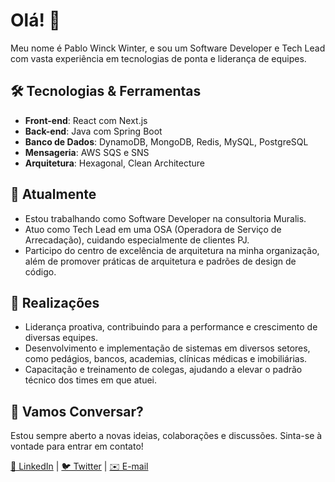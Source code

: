# Olá! 👋

Meu nome é Pablo Winck Winter, e sou um Software Developer e Tech Lead com vasta experiência em tecnologias de ponta e liderança de equipes.

## 🛠️ Tecnologias & Ferramentas
- **Front-end**: React com Next.js
- **Back-end**: Java com Spring Boot
- **Banco de Dados**: DynamoDB, MongoDB, Redis, MySQL, PostgreSQL
- **Mensageria**: AWS SQS e SNS
- **Arquitetura**: Hexagonal, Clean Architecture

## 🌱 Atualmente
- Estou trabalhando como Software Developer na consultoria Muralis.
- Atuo como Tech Lead em uma OSA (Operadora de Serviço de Arrecadação), cuidando especialmente de clientes PJ.
- Participo do centro de excelência de arquitetura na minha organização, além de promover práticas de arquitetura e padrões de design de código.

## 🌟 Realizações
- Liderança proativa, contribuindo para a performance e crescimento de diversas equipes.
- Desenvolvimento e implementação de sistemas em diversos setores, como pedágios, bancos, academias, clínicas médicas e imobiliárias.
- Capacitação e treinamento de colegas, ajudando a elevar o padrão técnico dos times em que atuei.

## 💬 Vamos Conversar?
Estou sempre aberto a novas ideias, colaborações e discussões. Sinta-se à vontade para entrar em contato!

[🔗 LinkedIn](https://www.linkedin.com/in/pablowinck/) | [🐦 Twitter](https://twitter.com/dev_winter) | [✉️ E-mail](mailto:contato@pablowinter.com.br)
